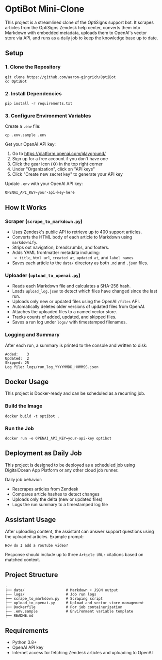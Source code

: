 OptiBot Mini-Clone
==================

This project is a streamlined clone of the OptiSigns support bot. It scrapes articles from the OptiSigns Zendesk help center, converts them into Markdown with embedded metadata, uploads them to OpenAI's vector store via API, and runs as a daily job to keep the knowledge base up to date.

Setup
-----

### 1. Clone the Repository

```
git clone https://github.com/aaron-gingrich/OptiBot
cd OptiBot
```

### 2. Install Dependencies

```
pip install -r requirements.txt
```

### 3. Configure Environment Variables

Create a `.env` file:

```
cp .env.sample .env
```

Get your OpenAI API key:
1. Go to https://platform.openai.com/playground/
2. Sign up for a free account if you don't have one
3. Click the gear icon (⚙️) in the top right corner
4. Under "Organization", click on "API keys"
5. Click "Create new secret key" to generate your API key

Update `.env` with your OpenAI API key:

```
OPENAI_API_KEY=your-api-key-here
```

How It Works
------------

### Scraper (`scrape_to_markdown.py`)

- Uses Zendesk's public API to retrieve up to 400 support articles.
- Converts the HTML body of each article to Markdown using `markdownify`.
- Strips out navigation, breadcrumbs, and footers.
- Adds YAML frontmatter metadata including:
  - `title`, `html_url`, `created_at`, `updated_at`, and `label_names`
- Saves each article to the `data/` directory as both `.md` and `.json` files.

### Uploader (`upload_to_openai.py`)

- Reads each Markdown file and calculates a SHA-256 hash.
- Loads `upload_log.json` to detect which files have changed since the last run.
- Uploads only new or updated files using the OpenAI `/files` API.
- Automatically deletes older versions of updated files from OpenAI.
- Attaches the uploaded files to a named vector store.
- Tracks counts of added, updated, and skipped files.
- Saves a run log under `logs/` with timestamped filenames.

### Logging and Summary

After each run, a summary is printed to the console and written to disk:

```
Added:    3
Updated:  2
Skipped: 25
Log file: logs/run_log_YYYYMMDD_HHMMSS.json
```

Docker Usage
------------

This project is Docker-ready and can be scheduled as a recurring job.

### Build the Image

```
docker build -t optibot .
```

### Run the Job

```
docker run -e OPENAI_API_KEY=your-api-key optibot
```

Deployment as Daily Job
------------------------

This project is designed to be deployed as a scheduled job using DigitalOcean App Platform or any other cloud job runner.

Daily job behavior:

- Rescrapes articles from Zendesk
- Compares article hashes to detect changes
- Uploads only the delta (new or updated files)
- Logs the run summary to a timestamped log file

Assistant Usage
---------------

After uploading content, the assistant can answer support questions using the uploaded articles. Example prompt:

```
How do I add a YouTube video?
```

Response should include up to three `Article URL:` citations based on matched context.

Project Structure
-----------------

```
.
├── data/                   # Markdown + JSON output
├── logs/                   # Job run logs
├── scrape_to_markdown.py   # Scraping script
├── upload_to_openai.py     # Upload and vector store management
├── Dockerfile              # For job containerization
├── .env.sample             # Environment variable template
├── README.md
```

Requirements
------------

- Python 3.8+
- OpenAI API key
- Internet access for fetching Zendesk articles and uploading to OpenAI
